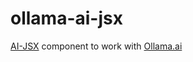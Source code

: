 # ollama-ai-jsx

[AI-JSX](https://docs.ai-jsx.com/) component to work with [Ollama.ai](https://ollama.ai/)
